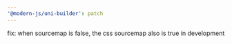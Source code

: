 ```yaml
---
'@modern-js/uni-builder': patch
---
```


fix: when sourcemap is false, the css sourcemap also is true in development
